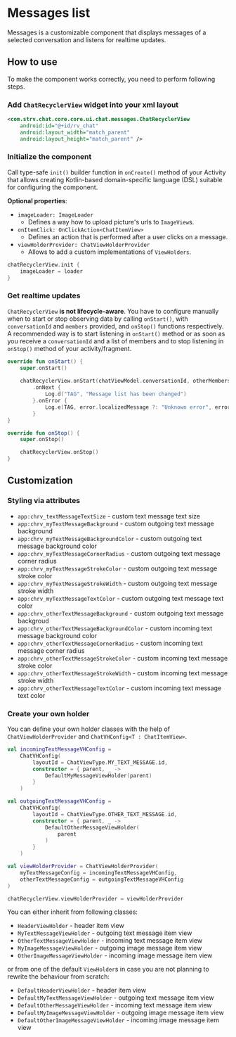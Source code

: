 # Messages list

Messages is a customizable component that displays messages of a
selected conversation and listens for realtime updates.

## How to use

To make the component works correctly, you need to perform following
steps.

### Add `ChatRecyclerView` widget into your xml layout

```xml
<com.strv.chat.core.core.ui.chat.messages.ChatRecyclerView
    android:id="@+id/rv_chat"
    android:layout_width="match_parent"
    android:layout_height="match_parent" />
```
### Initialize the component
Call type-safe `init()` builder function in `onCreate()` method of your
Activity that allows creating Kotlin-based domain-specific language
(DSL) suitable for configuring the component.

**Optional properties**:
- `imageLoader: ImageLoader` 
  -   Defines a way how to upload picture's urls to `ImageView`s.
- `onItemClick: OnClickAction<ChatItemView>`
  -  Defines an action that is performed after a user clicks on a
     message.
- `viewHolderProvider: ChatViewHolderProvider`
  - Allows to add a custom implementations of `ViewHolders`.
     
```kotlin
chatRecyclerView.init {
    imageLoader = loader
}
```

### Get realtime updates
`ChatRecyclerView` **is not lifecycle-aware**. You have to configure
manually when to start or stop observing data by calling `onStart()`,
with `conversationId` and `members` provided, and `onStop()` functions
respectively. A recommended way is to start listening in `onStart()`
method or as soon as you receive a `conversationId` and a list of
members and to stop listening in `onStop()` method of your
activity/fragment.

```kotlin
override fun onStart() {
    super.onStart()
        
    chatRecyclerView.onStart(chatViewModel.conversationId, otherMembers)
        .onNext {
            Log.d("TAG", "Message list has been changed")
        }.onError {
            Log.e(TAG, error.localizedMessage ?: "Unknown error", error)
        }
}

override fun onStop() {
    super.onStop()

    chatRecyclerView.onStop()
}
```

## Customization

### Styling via attributes
- `app:chrv_textMessageTextSize` - custom text message text
  size
- `app:chrv_myTextMessageBackground` - custom outgoing text message
  background
- `app:chrv_myTextMessageBackgroundColor` - custom outgoing text message
  background color
- `app:chrv_myTextMessageCornerRadius` - custom outgoing text message
  corner radius
- `app:chrv_myTextMessageStrokeColor` - custom outgoing text message
  stroke color
- `app:chrv_myTextMessageStrokeWidth` - custom outgoing text message
  stroke width
- `app:chrv_myTextMessageTextColor` - custom outgoing text message text
  color
- `app:chrv_otherTextMessageBackground` - custom outgoing text message
  backgroud
- `app:chrv_otherTextMessageBackgroundColor` - custom incoming text
  message background color
- `app:chrv_otherTextMessageCornerRadius` - custom incoming text message
  corner radius
- `app:chrv_otherTextMessageStrokeColor` - custom incoming text message
  stroke color
- `app:chrv_otherTextMessageStrokeWidth` - custom incoming text message
  stroke width
- `app:chrv_otherTextMessageTextColor` - custom incoming text message
  text color

### Create your own holder
You can define your own holder classes with the help of
`ChatViewHolderProvider` and `ChatVHConfig<T : ChatItemView>`.

```kotlin
val incomingTextMessageVHConfig =
    ChatVHConfig(
        layoutId = ChatViewType.MY_TEXT_MESSAGE.id,
        constructor = { parent, _ ->
            DefaultMyMessageViewHolder(parent)
        }
    )

val outgoingTextMessageVHConfig =
    ChatVHConfig(
        layoutId = ChatViewType.OTHER_TEXT_MESSAGE.id,
        constructor = { parent, _ ->
            DefaultOtherMessageViewHolder(
                parent      
            )
        }
    )

val viewHolderProvider = ChatViewHolderProvider(
    myTextMessageConfig = incomingTextMessageVHConfig,
    otherTextMessageConfig = outgoingTextMessageVHConfig
)

chatRecyclerView.viewHolderProvider = viewHolderProvider
```

You can either inherit from following classes:
- `HeaderViewHolder` - header item view
- `MyTextMessageViewHolder` - outgoing text message item view
- `OtherTextMessageViewHolder` - incoming text message item view 
- `MyImageMessageViewHolder` - outgoing image message item view
- `OtherImageMessageViewHolder` - incoming image message item view

or from one of the default `ViewHolder`s in case you are not planning to
rewrite the behaviour from scratch:
- `DefaultHeaderViewHolder` - header item view
- `DefaultMyTextMessageViewHolder` - outgoing text message item view
- `DefaultOtherMessageViewHolder` - incoming text message item view
- `DefaultMyImageMessageViewHolder` - outgoing image message item view
- `DefaultOtherImageMessageViewHolder` - incoming image message item view

